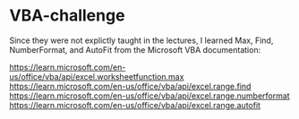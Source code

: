 # VBA-challenge

Since they were not explictly taught in the lectures, I learned Max, Find, NumberFormat, and AutoFit from
the Microsoft VBA documentation:

https://learn.microsoft.com/en-us/office/vba/api/excel.worksheetfunction.max
https://learn.microsoft.com/en-us/office/vba/api/excel.range.find
https://learn.microsoft.com/en-us/office/vba/api/excel.range.numberformat
https://learn.microsoft.com/en-us/office/vba/api/excel.range.autofit

